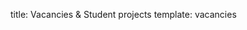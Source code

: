 title: Vacancies & Student projects
template: vacancies

<!---

This page is generated automatically. Please do not change the content of this page.

--->
